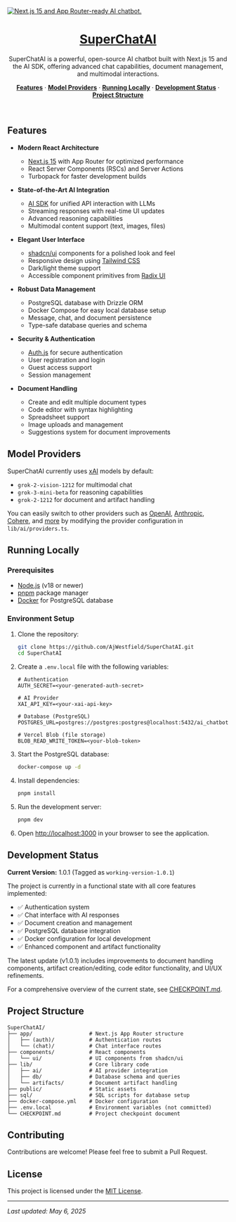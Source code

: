 <a href="https://github.com/AjWestfield/SuperChatAI">
  <img alt="Next.js 15 and App Router-ready AI chatbot." src="app/(chat)/opengraph-image.png">
  <h1 align="center">SuperChatAI</h1>
</a>

<p align="center">
    SuperChatAI is a powerful, open-source AI chatbot built with Next.js 15 and the AI SDK, offering advanced chat capabilities, document management, and multimodal interactions.
</p>

<p align="center">
  <a href="#features"><strong>Features</strong></a> ·
  <a href="#model-providers"><strong>Model Providers</strong></a> ·
  <a href="#running-locally"><strong>Running Locally</strong></a> ·
  <a href="#development-status"><strong>Development Status</strong></a> ·
  <a href="#project-structure"><strong>Project Structure</strong></a>
</p>
<br/>

## Features

- **Modern React Architecture**
  - [Next.js 15](https://nextjs.org) with App Router for optimized performance
  - React Server Components (RSCs) and Server Actions
  - Turbopack for faster development builds
  
- **State-of-the-Art AI Integration**
  - [AI SDK](https://sdk.vercel.ai/docs) for unified API interaction with LLMs
  - Streaming responses with real-time UI updates
  - Advanced reasoning capabilities
  - Multimodal content support (text, images, files)
  
- **Elegant User Interface**
  - [shadcn/ui](https://ui.shadcn.com) components for a polished look and feel
  - Responsive design using [Tailwind CSS](https://tailwindcss.com)
  - Dark/light theme support
  - Accessible component primitives from [Radix UI](https://radix-ui.com)
  
- **Robust Data Management**
  - PostgreSQL database with Drizzle ORM
  - Docker Compose for easy local database setup
  - Message, chat, and document persistence
  - Type-safe database queries and schema
  
- **Security & Authentication**
  - [Auth.js](https://authjs.dev) for secure authentication
  - User registration and login
  - Guest access support
  - Session management

- **Document Handling**
  - Create and edit multiple document types
  - Code editor with syntax highlighting
  - Spreadsheet support
  - Image uploads and management
  - Suggestions system for document improvements

## Model Providers

SuperChatAI currently uses [xAI](https://x.ai) models by default:

- `grok-2-vision-1212` for multimodal chat
- `grok-3-mini-beta` for reasoning capabilities
- `grok-2-1212` for document and artifact handling

You can easily switch to other providers such as [OpenAI](https://openai.com), [Anthropic](https://anthropic.com), [Cohere](https://cohere.com/), and [more](https://sdk.vercel.ai/providers/ai-sdk-providers) by modifying the provider configuration in `lib/ai/providers.ts`.

## Running Locally

### Prerequisites

- [Node.js](https://nodejs.org/) (v18 or newer)
- [pnpm](https://pnpm.io/) package manager
- [Docker](https://www.docker.com/) for PostgreSQL database

### Environment Setup

1. Clone the repository:

   ```bash
   git clone https://github.com/AjWestfield/SuperChatAI.git
   cd SuperChatAI
   ```

2. Create a `.env.local` file with the following variables:

   ```
   # Authentication
   AUTH_SECRET=<your-generated-auth-secret>
   
   # AI Provider
   XAI_API_KEY=<your-xai-api-key>
   
   # Database (PostgreSQL)
   POSTGRES_URL=postgres://postgres:postgres@localhost:5432/ai_chatbot
   
   # Vercel Blob (file storage)
   BLOB_READ_WRITE_TOKEN=<your-blob-token>
   ```

3. Start the PostgreSQL database:

   ```bash
   docker-compose up -d
   ```

4. Install dependencies:

   ```bash
   pnpm install
   ```

5. Run the development server:

   ```bash
   pnpm dev
   ```

6. Open [http://localhost:3000](http://localhost:3000) in your browser to see the application.

## Development Status

**Current Version:** 1.0.1 (Tagged as `working-version-1.0.1`)

The project is currently in a functional state with all core features implemented:

- ✅ Authentication system
- ✅ Chat interface with AI responses
- ✅ Document creation and management
- ✅ PostgreSQL database integration
- ✅ Docker configuration for local development
- ✅ Enhanced component and artifact functionality

The latest update (v1.0.1) includes improvements to document handling components, artifact creation/editing, code editor functionality, and UI/UX refinements.

For a comprehensive overview of the current state, see [CHECKPOINT.md](./CHECKPOINT.md).

## Project Structure

```
SuperChatAI/
├── app/                  # Next.js App Router structure
│   ├── (auth)/           # Authentication routes
│   └── (chat)/           # Chat interface routes
├── components/           # React components
│   └── ui/               # UI components from shadcn/ui
├── lib/                  # Core library code
│   ├── ai/               # AI provider integration
│   ├── db/               # Database schema and queries
│   └── artifacts/        # Document artifact handling
├── public/               # Static assets
├── sql/                  # SQL scripts for database setup
├── docker-compose.yml    # Docker configuration
├── .env.local            # Environment variables (not committed)
└── CHECKPOINT.md         # Project checkpoint document
```

## Contributing

Contributions are welcome! Please feel free to submit a Pull Request.

## License

This project is licensed under the [MIT License](LICENSE).

---

*Last updated: May 6, 2025*
